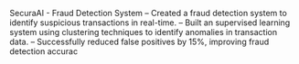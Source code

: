 SecuraAI - Fraud Detection System
– Created a fraud detection system to identify suspicious transactions in real-time.
– Built an supervised learning system using clustering techniques to identify anomalies in transaction data.
– Successfully reduced false positives by 15%, improving fraud detection accurac
